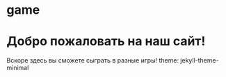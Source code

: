 # game
# Добро пожаловать на наш сайт!
Вскоре здесь вы сможете сыграть в разные игры!
theme: jekyll-theme-minimal
